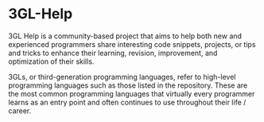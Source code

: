 # 3GL-Help

3GL Help is a community-based project that aims to help both new and experienced programmers share interesting code snippets, projects, or tips and tricks to enhance their learning, revision, improvement, and optimization of their skills.

3GLs, or third-generation programming languages, refer to high-level programming languages such as those listed in the repository. These are the most common programming languages that virtually every programmer learns as an entry point and often continues to use throughout their life / career.
